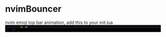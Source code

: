 # nvimBouncer
nvim emoji top bar animation, add this to your init.lua
![Dino Bounce Demo](./bouncer.gif)
